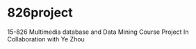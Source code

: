 826project
==========

15-826 Multimedia database and Data Mining Course Project In Collaboration with Ye Zhou

